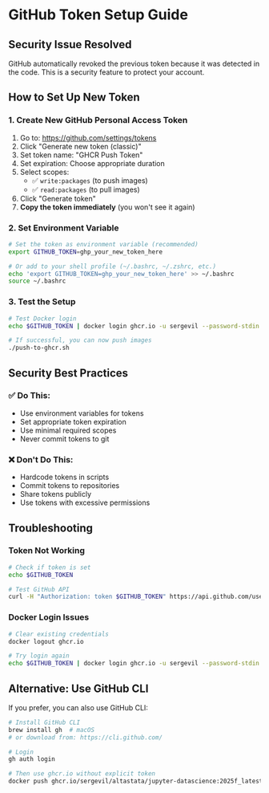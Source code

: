 # GitHub Token Setup Guide

## Security Issue Resolved

GitHub automatically revoked the previous token because it was detected in the code. This is a security feature to protect your account.

## How to Set Up New Token

### 1. Create New GitHub Personal Access Token

1. Go to: https://github.com/settings/tokens
2. Click "Generate new token (classic)"
3. Set token name: "GHCR Push Token"
4. Set expiration: Choose appropriate duration
5. Select scopes:
   - ✅ `write:packages` (to push images)
   - ✅ `read:packages` (to pull images)
6. Click "Generate token"
7. **Copy the token immediately** (you won't see it again)

### 2. Set Environment Variable

```bash
# Set the token as environment variable (recommended)
export GITHUB_TOKEN=ghp_your_new_token_here

# Or add to your shell profile (~/.bashrc, ~/.zshrc, etc.)
echo 'export GITHUB_TOKEN=ghp_your_new_token_here' >> ~/.bashrc
source ~/.bashrc
```

### 3. Test the Setup

```bash
# Test Docker login
echo $GITHUB_TOKEN | docker login ghcr.io -u sergevil --password-stdin

# If successful, you can now push images
./push-to-ghcr.sh
```

## Security Best Practices

### ✅ **Do This:**
- Use environment variables for tokens
- Set appropriate token expiration
- Use minimal required scopes
- Never commit tokens to git

### ❌ **Don't Do This:**
- Hardcode tokens in scripts
- Commit tokens to repositories
- Share tokens publicly
- Use tokens with excessive permissions

## Troubleshooting

### Token Not Working
```bash
# Check if token is set
echo $GITHUB_TOKEN

# Test GitHub API
curl -H "Authorization: token $GITHUB_TOKEN" https://api.github.com/user
```

### Docker Login Issues
```bash
# Clear existing credentials
docker logout ghcr.io

# Try login again
echo $GITHUB_TOKEN | docker login ghcr.io -u sergevil --password-stdin
```

## Alternative: Use GitHub CLI

If you prefer, you can also use GitHub CLI:

```bash
# Install GitHub CLI
brew install gh  # macOS
# or download from: https://cli.github.com/

# Login
gh auth login

# Then use ghcr.io without explicit token
docker push ghcr.io/sergevil/altastata/jupyter-datascience:2025f_latest
``` 